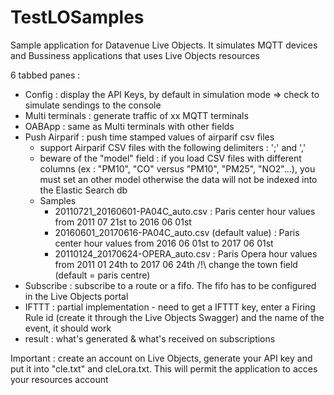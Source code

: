 # TestLOSamples

Sample application for Datavenue Live Objects.
It simulates MQTT devices and Bussiness applications that uses Live Objects resources

6 tabbed panes : 
- Config : display the API Keys, by default in simulation mode => check to simulate sendings to the console
- Multi terminals : generate traffic of xx MQTT terminals
- OABApp : same as Multi terminals with other fields 
- Push Airparif : push time stamped values of airparif csv files
	- support Airparif CSV files with the following delimiters : ';' and ',' 
	- beware of the "model" field : if you load CSV files with different columns (ex : "PM10", "CO" versus "PM10", "PM25", "NO2"...), you must set an other model otherwise the data will not be indexed into the Elastic Search db
	- Samples
		- 20110721_20160601-PA04C_auto.csv : Paris center hour values from 2011 07 21st to 2016 06 01st
		- 20160601_20170616-PA04C_auto.csv (default value) : Paris center hour values from 2016 06 01st to 2017 06 01st
		- 20110124_20170624-OPERA_auto.csv : Paris Opera hour values from 2011 01 24th to 2017 06 24th
		/!\ change the town field (default = paris centre)
- Subscribe : subscribe to a route or a fifo. The fifo has to be configured in the Live Objects portal
- IFTTT : partial implementation - need to get a IFTTT key, enter a Firing Rule id (create it through the Live Objects Swagger) and the name of the event, it should work
- result : what's generated & what's received on subscriptions

Important : create an account on Live Objects, generate your API key and put it into "cle.txt" and cleLora.txt. This will permit the application to acces your resources account 

